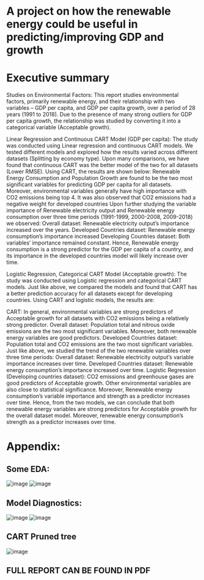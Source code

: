 # A project on how the renewable energy could be useful in predicting/improving GDP and growth

# Executive summary
Studies on Environmental Factors:
This report studies environmental factors, primarily renewable energy, and their relationship with two variables – GDP per capita, and GDP per capita growth, over a period of 28 years (1991 to 2018). Due to the presence of many strong outliers for GDP per capita growth, the relationship was studied by converting it into a categorical variable (Acceptable growth).

Linear Regression and Continuous CART Model (GDP per capita):
The study was conducted using Linear regression and continuous CART models. We tested different models and explored how the results varied across different datasets (Splitting by economy type). Upon many comparisons, we have found that continuous CART was the better model of the two for all datasets (Lower RMSE). Using CART, the results are shown below:
Renewable Energy Consumption and Population Growth are found to be the two most significant variables for predicting GDP per capita for all datasets. Moreover, environmental variables generally have high importance with CO2 emissions being top 4. It was also observed that CO2 emissions had a negative weight for developed countries
Upon further studying the variable importance of Renewable electricity output and Renewable energy consumption over three time periods (1991-1999, 2000-2008, 2009-2018) we observed:
Overall dataset: Renewable electricity output’s importance increased over the years.
Developed Countries dataset: Renewable energy consumption’s importance increased 
Developing Countries dataset: Both variables’ importance remained constant.
Hence, Renewable energy consumption is a strong predictor for the GDP per capita of a country, and its importance in the developed countries model will likely increase over time.

Logistic Regression, Categorical CART Model (Acceptable growth):
The study was conducted using Logistic regression and categorical CART models. Just like above, we compared the models and found that CART has a better prediction accuracy for all datasets except for developing countries. Using CART and logistic models, the results are:

CART:
In general, environmental variables are strong predictors of Acceptable growth for all datasets with CO2 emissions being a relatively strong predictor.
Overall dataset: Population total and nitrous oxide emissions are the two most significant variables. Moreover, both renewable energy variables are good predictors.
Developed Countries dataset: Population total and CO2 emissions are the two most significant variables. 
Just like above, we studied the trend of the two renewable variables over three time periods:
Overall dataset: Renewable electricity output’s variable importance increases over time.
Developed Countries dataset: Renewable energy consumption’s importance increased over time.
Logistic Regression (Developing countries dataset): 
CO2 emissions and greenhouse gases are good predictors of Acceptable growth. Other environmental variables are also close to statistical significance. Moreover, Renewable energy consumption’s variable importance and strength as a predictor increases over time.
Hence, from the two models, we can conclude that both renewable energy variables are strong predictors for Acceptable growth for the overall dataset model. Moreover, renewable energy 
consumption’s strength as a predictor increases over time.


# Appendix:
## Some EDA:
![image](https://user-images.githubusercontent.com/44868878/178106155-c437fe3b-03e3-468c-8f7b-4288b28b3d6e.png)
![image](https://user-images.githubusercontent.com/44868878/178106164-de27bd22-67ec-445e-9828-4a43ceacdd79.png)

## Model Diagnostics:
![image](https://user-images.githubusercontent.com/44868878/178106173-cc01ef50-ce53-4aac-ad5b-f22be05ed651.png)
![image](https://user-images.githubusercontent.com/44868878/178106176-f30fb9de-02c6-4210-9cad-f8105bbd1a83.png)

## CART Pruned tree
![image](https://user-images.githubusercontent.com/44868878/178106191-b83c2971-747b-4ba4-a0ac-b8bcd60c65b0.png)

## FULL REPORT CAN BE FOUND IN PDF

